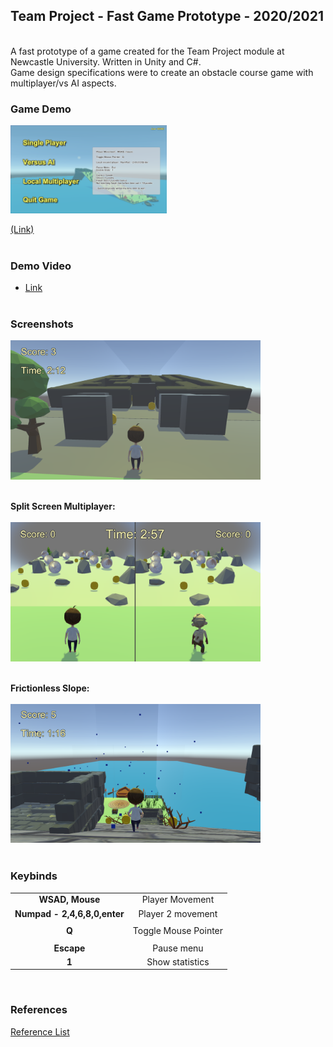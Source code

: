 ## Team Project - Fast Game Prototype - 2020/2021
<br />
A fast prototype of a game created for the Team Project module at Newcastle University. Written in Unity and C#.<br />
Game design specifications were to create an obstacle course game with multiplayer/vs AI aspects.
<br />


### Game Demo
<a href = "https://akeilee.github.io/Team-Project-Game-Prototype/ "><img src="https://github.com/Akeilee/Team-Project-Game-Prototype/blob/main/Screenshot/Thumbnail.png" alt = "Game Link" width = "250"></a>

[(Link)](https://akeilee.github.io/Team-Project-Game-Prototype/)<br /><br />


### Demo Video
- [Link](https://youtu.be/OEXpDLsSErM )
<br /><br />


### Screenshots
<a name = "multiplayer"><img src="https://github.com/Akeilee/Team-Project-Game-Prototype/blob/main/Screenshot/stateObjects.png" width = "400"></a> <br /><br />

**Split Screen Multiplayer:**<br /><br />
<a name = "multiplayer"><img src="https://github.com/Akeilee/Team-Project-Game-Prototype/blob/main/Screenshot/splitScreen.png" width = "400"></a> <br /><br />

**Frictionless Slope:**<br /><br />
<a name = "slope"><img src="https://github.com/Akeilee/Team-Project-Game-Prototype/blob/main/Screenshot/frictionlessSlope.png" width = "400"></a> <br /><br />

### Keybinds
| | |
| :---: | :---: |
|**WSAD, Mouse**| Player Movement |
|**Numpad - 2,4,6,8,0,enter**| Player 2 movement|
| | |
|**Q**|Toggle Mouse Pointer|
| | |
|**Escape**| Pause menu |
|**1**| Show statistics |
<br />


### References
[Reference List](https://github.com/Akeilee/Team-Project-Game-Prototype/blob/main/Screenshot/ReferenceList.txt)
